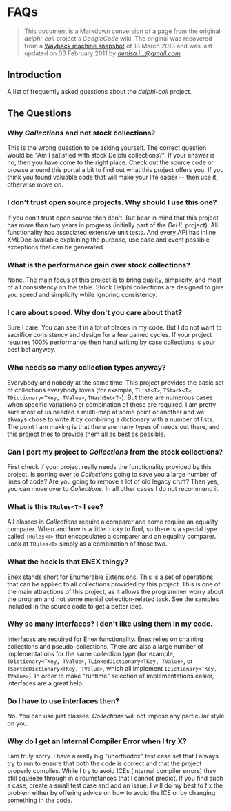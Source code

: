 # FAQs

> This document is a Markdown conversion of a page from the original *delphi-coll* project's *GoogleCode* wiki. The original was recovered from a [Wayback machine snapshot](http://web.archive.org/web/20140313054413/http://code.google.com/p/delphi-coll/wiki/FAQ) of 13 March 2013 and was last updated on 03 February 2011 by *denisa.i...@gmail.com*.

## Introduction

A list of frequently asked questions about the *delphi-coll* project.

## The Questions

### Why *Collections* and not stock collections?

This is the wrong question to be asking yourself. The correct question would be "Am I satisfied with stock Delphi collections?". If your answer is no, then you have come to the right place. Check out the source code or browse around this portal a bit to find out what this project offers you. If you think you found valuable code that will make your life easier -- then use it, otherwise move on.

### I don't trust open source projects. Why should I use this one?

If you don't trust open source then don't. But bear in mind that this project has more than two years in progress (initially part of the *DeHL* project). All functionality has associated extensive unit tests. And every API has inline XMLDoc available explaining the purpose, use case and event possible exceptions that can be generated.

### What is the performance gain over stock collections?

None. The main focus of this project is to bring quality, simplicity, and most of all consistency on the table. Stock Delphi collections are designed to give you speed and simplicity while ignoring consistency.

### I care about speed. Why don't you care about that?

Sure I care. You can see it in a lot of places in my code. But I do not want to sacrifice consistency and design for a few gained cycles. If your project requires 100% performance then hand writing by case collections is your best bet anyway.

### Who needs so many collection types anyway?

Everybody and nobody at the same time. This project provides the basic set of collections everybody loves (for example, `TList<T>`, `TStack<T>`, `TDictionary<TKey, TValue>`, `THashSet<T>`). But there are numerous cases when specific variations or combination of these are required. I am pretty sure most of us needed a multi-map at some point or another and we always chose to write it by combining a dictionary with a number of lists. The point I am making is that there are many types of needs out there, and this project tries to provide them all as best as possible.

### Can I port my project to *Collections* from the stock collections?

First check if your project really needs the functionality provided by this project. Is porting over to *Collections* going to save you a large number of lines of code? Are you going to remove a lot of old legacy cruft? Then yes, you can move over to *Collections*. In all other cases I do not recommend it.

### What is this `TRules<T>` I see?

All classes in *Collections* require a comparer and some require an equality comparer. When and how is a little tricky to find, so there is a special type called `TRules<T>` that encapsulates a comparer and an equality comparer. Look at `TRules<T>` simply as a combination of those two.

### What the heck is that ENEX thingy?

Enex stands short for Enumerable Extensions. This is a set of operations that can be applied to all collections provided by this project. This is one of the main attractions of this project, as it allows the programmer worry about the program and not some menial collection-related task. See the samples included in the source code to get a better idea.

### Why so many interfaces? I don't like using them in my code.

Interfaces are required for Enex functionality. Enex relies on chaining collections and pseudo-collections. There are also a large number of implementations for the same collection type (for example, `TDictionary<TKey, TValue>`, `TLinkedDictionary<TKey, TValue>`, or `TSortedDictionary<TKey, TValue>`, which all implement `IDictionary<TKey, TValue>`). In order to make "runtime" selection of implementations easier, interfaces are a great help.

### Do I have to use interfaces then?

No. You can use just classes. *Collections* will not impose any particular style on you.

### Why do I get an Internal Compiler Error when I try X?

I am truly sorry. I have a really big "unorthodox" test case set that I always try to run to ensure that both the code is correct and that the project properly compiles. While I try to avoid ICEs (internal compiler errors) they still squeeze through in circumstances that I cannot predict. If you find such a case, create a small test case and add an issue. I will do my best to fix the problem either by offering advice on how to avoid the ICE or by changing something in the code.



